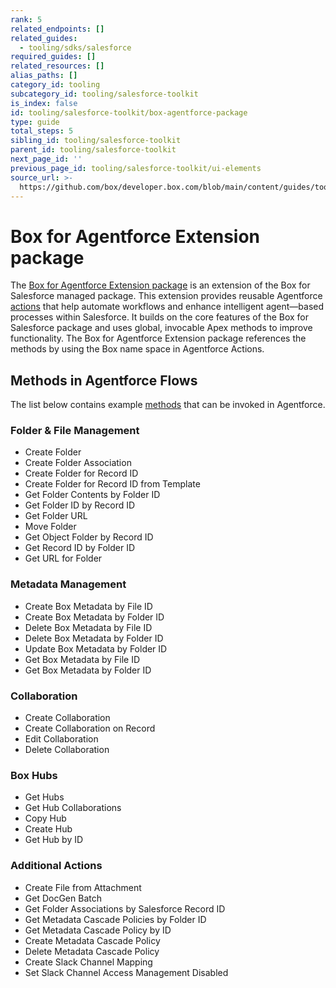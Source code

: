 ```yaml
---
rank: 5
related_endpoints: []
related_guides:
  - tooling/sdks/salesforce
required_guides: []
related_resources: []
alias_paths: []
category_id: tooling
subcategory_id: tooling/salesforce-toolkit
is_index: false
id: tooling/salesforce-toolkit/box-agentforce-package
type: guide
total_steps: 5
sibling_id: tooling/salesforce-toolkit
parent_id: tooling/salesforce-toolkit
next_page_id: ''
previous_page_id: tooling/salesforce-toolkit/ui-elements
source_url: >-
  https://github.com/box/developer.box.com/blob/main/content/guides/tooling/salesforce-toolkit/box-agentforce-package.md
---
```

# Box for Agentforce Extension package

The [Box for Agentforce Extension package][agentforce] is an extension of the Box for Salesforce managed
package. This extension provides reusable Agentforce [actions][actions] that
help automate workflows and enhance intelligent agent—based processes within
Salesforce.
It builds on the core features of the Box for Salesforce package and uses
global, invocable Apex methods to improve functionality. The Box for Agentforce
Extension package  references the methods by using the Box name space in
Agentforce Actions.

## Methods in Agentforce Flows

The list below contains example [methods][methods] that can be invoked in
Agentforce.

### Folder & File Management

* Create Folder
* Create Folder Association
* Create Folder for Record ID
* Create Folder for Record ID from Template
* Get Folder Contents by Folder ID
* Get Folder ID by Record ID
* Get Folder URL
* Move Folder
* Get Object Folder by Record ID
* Get Record ID by Folder ID
* Get URL for Folder

### Metadata Management

* Create Box Metadata by File ID
* Create Box Metadata by Folder ID
* Delete Box Metadata by File ID
* Delete Box Metadata by Folder ID
* Update Box Metadata by Folder ID
* Get Box Metadata by File ID
* Get Box Metadata by Folder ID

### Collaboration

* Create Collaboration
* Create Collaboration on Record
* Edit Collaboration
* Delete Collaboration

### Box Hubs

* Get Hubs
* Get Hub Collaborations
* Copy Hub
* Create Hub
* Get Hub by ID

### Additional Actions

<!--alex ignore -->

* Create File from Attachment
* Get DocGen Batch
* Get Folder Associations by Salesforce Record ID
* Get Metadata Cascade Policies by Folder ID
* Get Metadata Cascade Policy by ID
* Create Metadata Cascade Policy
* Delete Metadata Cascade Policy
* Create Slack Channel Mapping
* Set Slack Channel Access Management Disabled
<!--alex enable -->

[agentforce]: https://support.box.com/hc/en-us/articles/40370228349331-Installing-Box-for-Agentforce
[methods]: g://tooling/salesforce-toolkit/methods
[actions]: g://tooling/salesforce-toolkit/flow-actions